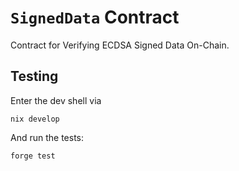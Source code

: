 # `SignedData` Contract

Contract for Verifying ECDSA Signed Data On-Chain.

## Testing
Enter the dev shell via
```
nix develop
```
And run the tests:
```
forge test
```
